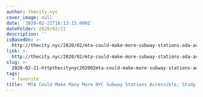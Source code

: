 ```yaml
---
author: thecity.nyc
cover_image: null
date: '2020-02-21T16:13:15.000Z'
dateFolder: 2020/02/21
description: ''
isBasedOn: >-
  http://thecity.nyc/2020/02/mta-could-make-more-subway-stations-ada-accessible-study.html
link: >-
  http://thecity.nyc/2020/02/mta-could-make-more-subway-stations-ada-accessible-study.html
slug: >-
  2020-02-21-httpthecitynyc202002mta-could-make-more-subway-stations-ada-accessible-studyhtml
tags:
  - favorite
title: 'MTA Could Make Many More NYC Subway Stations Accessible, Study Finds'
---
```

 
